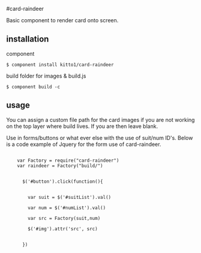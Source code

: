 #card-raindeer


Basic component to render card onto screen.


## installation

component

```
$ component install kitto1/card-raindeer
```

build folder for images & build.js
```
$ component build -c
```

## usage

You can assign a custom file path for the card images if you are not working on the top layer where build lives. If you are then leave blank. 

 Use in forms/buttons or what ever else with the use of suit/num ID's. Below is a code example of Jquery for the form use of card-raindeer. 

```jquery

    var Factory = require("card-raindeer")
    var raindeer = Factory("build/")
    

      $('#button').click(function(){


        var suit = $('#suitList').val()

        var num = $('#numList').val()
        
        var src = Factory(suit,num)

        $('#img').attr('src', src)


      })
```